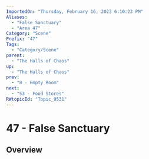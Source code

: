 ```yaml
---
ImportedOn: "Thursday, February 16, 2023 6:10:23 PM"
Aliases:
  - "False Sanctuary"
  - "Area 47"
Category: "Scene"
Prefix: "47"
Tags:
  - "Category/Scene"
parent:
  - "The Halls of Chaos"
up:
  - "The Halls of Chaos"
prev:
  - "8 - Empty Room"
next:
  - "53 - Food Stores"
RWtopicId: "Topic_9531"
---
```

# 47 - False Sanctuary
## Overview
